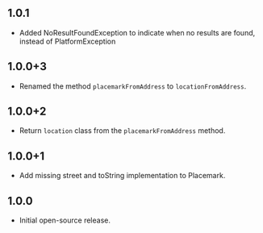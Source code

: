 ## 1.0.1

- Added NoResultFoundException to indicate when no results are found, instead of PlatformException

## 1.0.0+3

- Renamed the method `placemarkFromAddress` to `locationFromAddress`.

## 1.0.0+2

- Return `location` class from the `placemarkFromAddress` method.

## 1.0.0+1

- Add missing street and toString implementation to Placemark.

## 1.0.0

- Initial open-source release.
